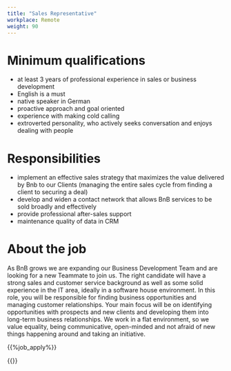 ```yaml
---
title: "Sales Representative"
workplace: Remote
weight: 90
---
```


# Minimum qualifications

* at least 3 years of professional experience in sales or business development
* English is a must
* native speaker in German
* proactive approach and goal oriented
* experience with making cold calling
* extroverted personality, who actively seeks conversation and enjoys dealing with people

# Responsibilities

* implement an effective sales strategy that maximizes the value delivered by Bnb to our Clients (managing the entire sales cycle from finding a client to securing a deal)
* develop and widen a contact network that allows BnB services to be sold broadly and effectively
* provide professional after-sales support
* maintenance quality of data in CRM

# About the job

As BnB grows we are expanding our Business Development Team and are looking for a new Teammate to join us. The right candidate will have a strong sales and customer service background as well as some solid experience in the IT area, ideally in a software house environment. In this role, you will be responsible for finding business opportunities and managing customer relationships. Your main focus will be on identifying opportunities with prospects and new clients and developing them into long-term business relationships.
We work in a flat environment, so we value equality, being communicative, open-minded and not afraid of new things happening around and taking an initiative.

{{%job_apply%}}

{{<disclaimer>}}

